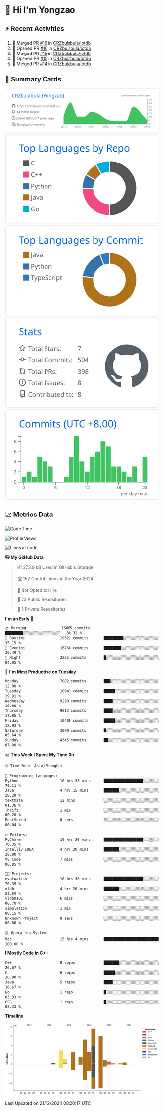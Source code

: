 # 👋 Hi I'm Yongzao

## ⚡ Recent Activities
<!--START_SECTION:activity-->
1. 🎉 Merged PR [#16](https://github.com/CRZbulabula/iotdb/pull/16) in [CRZbulabula/iotdb](https://github.com/CRZbulabula/iotdb)
2. 💪 Opened PR [#16](https://github.com/CRZbulabula/iotdb/pull/16) in [CRZbulabula/iotdb](https://github.com/CRZbulabula/iotdb)
3. 🎉 Merged PR [#15](https://github.com/CRZbulabula/iotdb/pull/15) in [CRZbulabula/iotdb](https://github.com/CRZbulabula/iotdb)
4. 💪 Opened PR [#15](https://github.com/CRZbulabula/iotdb/pull/15) in [CRZbulabula/iotdb](https://github.com/CRZbulabula/iotdb)
5. 🎉 Merged PR [#14](https://github.com/CRZbulabula/iotdb/pull/14) in [CRZbulabula/iotdb](https://github.com/CRZbulabula/iotdb)
<!--END_SECTION:activity-->

## 🎑 Summary Cards

[![](https://raw.githubusercontent.com/CRZbulabula/CRZbulabula/main/profile-summary-card-output/github/0-profile-details.svg)](https://github.com/vn7n24fzkq/github-profile-summary-cards)
[![](https://raw.githubusercontent.com/CRZbulabula/CRZbulabula/main/profile-summary-card-output/github/1-repos-per-language.svg)](https://github.com/vn7n24fzkq/github-profile-summary-cards) [![](https://raw.githubusercontent.com/CRZbulabula/CRZbulabula/main/profile-summary-card-output/github/2-most-commit-language.svg)](https://github.com/vn7n24fzkq/github-profile-summary-cards)
[![](https://raw.githubusercontent.com/CRZbulabula/CRZbulabula/main/profile-summary-card-output/github/3-stats.svg)](https://github.com/vn7n24fzkq/github-profile-summary-cards) [![](https://raw.githubusercontent.com/CRZbulabula/CRZbulabula/main/profile-summary-card-output/github/4-productive-time.svg)](https://github.com/vn7n24fzkq/github-profile-summary-cards)

## 📈 Metrics Data

<!--START_SECTION:waka-->
![Code Time](http://img.shields.io/badge/Code%20Time-780%20hrs%2059%20mins-blue)

![Profile Views](http://img.shields.io/badge/Profile%20Views-3-blue)

![Lines of code](https://img.shields.io/badge/From%20Hello%20World%20I%27ve%20Written-31.8%20million%20lines%20of%20code-blue)

**🐱 My GitHub Data** 

> 📦 273.9 kB Used in GitHub's Storage 
 > 
> 🏆 152 Contributions in the Year 2024
 > 
> 🚫 Not Opted to Hire
 > 
> 📜 23 Public Repositories 
 > 
> 🔑 5 Private Repositories 
 > 
**I'm an Early 🐤** 

```text
🌞 Morning                16665 commits       ████████░░░░░░░░░░░░░░░░░   30.32 % 
🌆 Daytime                19322 commits       █████████░░░░░░░░░░░░░░░░   35.15 % 
🌃 Evening                16760 commits       ████████░░░░░░░░░░░░░░░░░   30.49 % 
🌙 Night                  2225 commits        █░░░░░░░░░░░░░░░░░░░░░░░░   04.05 % 
```
📅 **I'm Most Productive on Tuesday** 

```text
Monday                   7082 commits        ███░░░░░░░░░░░░░░░░░░░░░░   12.88 % 
Tuesday                  10943 commits       █████░░░░░░░░░░░░░░░░░░░░   19.91 % 
Wednesday                9290 commits        ████░░░░░░░░░░░░░░░░░░░░░   16.90 % 
Thursday                 9813 commits        ████░░░░░░░░░░░░░░░░░░░░░   17.85 % 
Friday                   10400 commits       █████░░░░░░░░░░░░░░░░░░░░   18.92 % 
Saturday                 3099 commits        █░░░░░░░░░░░░░░░░░░░░░░░░   05.64 % 
Sunday                   4345 commits        ██░░░░░░░░░░░░░░░░░░░░░░░   07.90 % 
```


📊 **This Week I Spent My Time On** 

```text
🕑︎ Time Zone: Asia/Shanghai

💬 Programming Languages: 
Python                   10 hrs 33 mins      ██████████████████░░░░░░░   70.11 % 
Java                     4 hrs 15 mins       ███████░░░░░░░░░░░░░░░░░░   28.28 % 
textmate                 12 mins             ░░░░░░░░░░░░░░░░░░░░░░░░░   01.36 % 
Thrift                   1 min               ░░░░░░░░░░░░░░░░░░░░░░░░░   00.20 % 
PostScript               0 secs              ░░░░░░░░░░░░░░░░░░░░░░░░░   00.04 % 

🔥 Editors: 
PyCharm                  10 hrs 36 mins      ██████████████████░░░░░░░   70.35 % 
IntelliJ IDEA            4 hrs 20 mins       ███████░░░░░░░░░░░░░░░░░░   28.80 % 
VS Code                  7 mins              ░░░░░░░░░░░░░░░░░░░░░░░░░   00.85 % 

🐱‍💻 Projects: 
evaluation               10 hrs 36 mins      ██████████████████░░░░░░░   70.35 % 
vldb                     4 hrs 20 mins       ███████░░░░░░░░░░░░░░░░░░   28.80 % 
vldb0101                 6 mins              ░░░░░░░░░░░░░░░░░░░░░░░░░   00.70 % 
simulation               1 min               ░░░░░░░░░░░░░░░░░░░░░░░░░   00.15 % 
Unknown Project          0 secs              ░░░░░░░░░░░░░░░░░░░░░░░░░   00.00 % 

💻 Operating System: 
Mac                      15 hrs 4 mins       █████████████████████████   100.00 % 
```

**I Mostly Code in C++** 

```text
C++                      8 repos             ███████░░░░░░░░░░░░░░░░░░   26.67 % 
C                        6 repos             █████░░░░░░░░░░░░░░░░░░░░   20.00 % 
Java                     5 repos             ████░░░░░░░░░░░░░░░░░░░░░   16.67 % 
Go                       1 repo              █░░░░░░░░░░░░░░░░░░░░░░░░   03.33 % 
CSS                      1 repo              █░░░░░░░░░░░░░░░░░░░░░░░░   03.33 % 
```



**Timeline**

![Lines of Code chart](https://raw.githubusercontent.com/CRZbulabula/CRZbulabula/main/assets/bar_graph.png)


 Last Updated on 21/12/2024 08:20:17 UTC
<!--END_SECTION:waka-->

